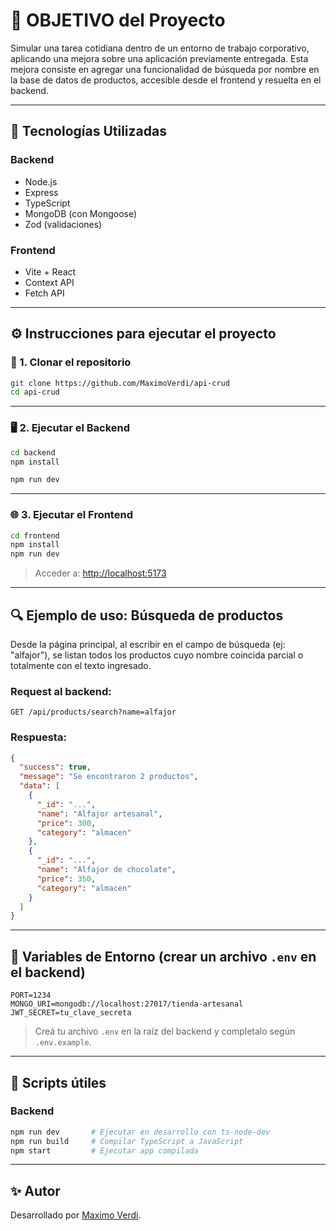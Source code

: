 # 🎯 OBJETIVO del Proyecto

Simular una tarea cotidiana dentro de un entorno de trabajo corporativo, aplicando una mejora sobre una aplicación previamente entregada. Esta mejora consiste en agregar una funcionalidad de búsqueda por nombre en la base de datos de productos, accesible desde el frontend y resuelta en el backend.

---

## 🚀 Tecnologías Utilizadas

### Backend

- Node.js
- Express
- TypeScript
- MongoDB (con Mongoose)
- Zod (validaciones)

### Frontend

- Vite + React
- Context API
- Fetch API

---

## ⚙️ Instrucciones para ejecutar el proyecto

### 📁 1. Clonar el repositorio

```bash
git clone https://github.com/MaximoVerdi/api-crud
cd api-crud
```

---

### 🖥️ 2. Ejecutar el **Backend**

```bash
cd backend
npm install

npm run dev
```

---

### 🌐 3. Ejecutar el **Frontend**

```bash
cd frontend
npm install
npm run dev
```

> Acceder a: [http://localhost:5173](http://localhost:5173)

---

## 🔍 Ejemplo de uso: Búsqueda de productos

Desde la página principal, al escribir en el campo de búsqueda (ej: "alfajor"), se listan todos los productos cuyo nombre coincida parcial o totalmente con el texto ingresado.

### Request al backend:

```http
GET /api/products/search?name=alfajor
```

### Respuesta:

```json
{
  "success": true,
  "message": "Se encontraron 2 productos",
  "data": [
    {
      "_id": "...",
      "name": "Alfajor artesanal",
      "price": 300,
      "category": "almacen"
    },
    {
      "_id": "...",
      "name": "Alfajor de chocolate",
      "price": 350,
      "category": "almacen"
    }
  ]
}
```

---

## 📄 Variables de Entorno (crear un archivo `.env` en el backend)

```env
PORT=1234
MONGO_URI=mongodb://localhost:27017/tienda-artesanal
JWT_SECRET=tu_clave_secreta
```

> Creá tu archivo `.env` en la raíz del backend y completalo según `.env.example`.

---

## 🧪 Scripts útiles

### Backend

```bash
npm run dev       # Ejecutar en desarrollo con ts-node-dev
npm run build     # Compilar TypeScript a JavaScript
npm start         # Ejecutar app compilada
```

---

## ✨ Autor

Desarrollado por [Maximo Verdi](https://github.com/MaximoVerdi).
